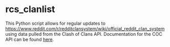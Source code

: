 # rcs_clanlist

This Python script allows for regular updates to https://www.reddit.com/r/redditclansystem/wiki/official_reddit_clan_system using data pulled from the Clash of Clans API.  Documentation for the COC API can be found [here](https://developer.clashofclans.com/#/).
